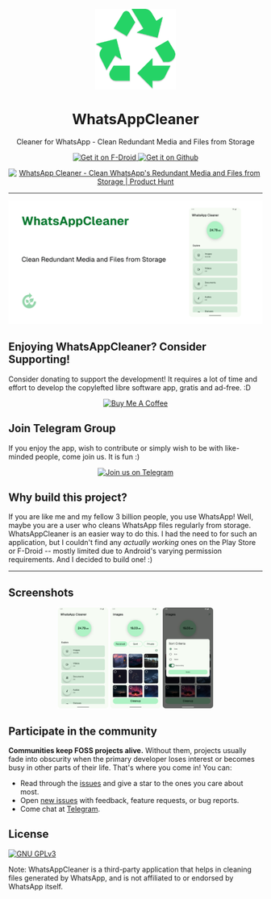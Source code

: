 <p align="center"> 
	<img src="https://github.com/VishnuSanal/WhatsAppCleaner/blob/main/fastlane/metadata/android/en-US/images/icon.png" width=160 height=160>
</p>

<h1 align="center">
	WhatsAppCleaner
</h1>

<p align="center">
	Cleaner for WhatsApp - Clean Redundant Media and Files from Storage
</p>

<p align="center">

<a href='https://f-droid.org/packages/com.vishnu.whatsappcleaner'>
	<img alt='Get it on F-Droid' src='https://fdroid.gitlab.io/artwork/badge/get-it-on.svg' height="100px" />
</a>

<a href="https://github.com/VishnuSanal/WhatsAppCleaner/releases/">
	<img alt="Get it on Github" src="https://github.com/VishnuSanal/Quotes/assets/50027064/c6777889-90a3-4a72-b138-9735822933ab" height="100px">
</a>

</p>

<p align="center">
	
<a href="https://www.producthunt.com/posts/whatsapp-cleaner?embed=true&utm_source=badge-featured&utm_medium=badge&utm_souce=badge-whatsapp&#0045;cleaner" target="_blank">
	<img src="https://api.producthunt.com/widgets/embed-image/v1/featured.svg?post_id=938571&theme=light&t=1741181734690" alt="WhatsApp&#0032;Cleaner - Clean&#0032;WhatsApp&#0039;s&#0032;Redundant&#0032;Media&#0032;and&#0032;Files&#0032;from&#0032;Storage | Product Hunt" style="width: 250px; height: 54px;" width="250" height="54" />
</a>

</p>

<!--
<a href="https://hosted.weblate.org/engage/quotes-status-creator/">
  <img src="https://hosted.weblate.org/widgets/quotes-status-creator/-/quotes-status-creator/horizontal-auto.svg" alt="Translation status" />
</a>
-->

<hr>

![WhatsAppCleaner](https://github.com/VishnuSanal/WhatsAppCleaner/blob/main/fastlane/metadata/android/en-US/images/featureGraphic.png?raw=true)

## Enjoying WhatsAppCleaner? Consider Supporting!
Consider donating to support the development! It requires a lot of time and effort to develop the
copylefted libre software app, gratis and ad-free. :D

<p align="center">
  <a href="https://www.buymeacoffee.com/VishnuSanal">
    <img src="https://cdn.buymeacoffee.com/buttons/v2/default-yellow.png" alt="Buy Me A Coffee" height="60px">
  </a>
</p>

## Join Telegram Group
If you enjoy the app, wish to contribute or simply wish to be with like-minded people, come join us. It is fun :)

<p align="center">
  <a href="https://t.me/QuotesStatusCreator">
	<img src="https://img.shields.io/badge/Telegram-2CA5E0?style=for-the-badge&logo=telegram&logoColor=white" alt="Join us on Telegram" height="60px">
  </a>
</p>

## Why build this project?

If you are like me and my fellow 3 billion people, you use WhatsApp! Well, maybe you are a user who cleans WhatsApp files regularly from storage. WhatsAppCleaner is an easier way to do this. I had the need to for such an application, but I couldn't find any *actually working* ones on the Play Store or F-Droid -- mostly limited due to Android's varying permission requirements. And I decided to build one! :)

<!-- 
## Contribute to the project
[CONTRIBUTING.md](https://github.com/VishnuSanal/Quotes/blob/main/CONTRIBUTING.md) would a good place to start :)
-->

<hr>

<!-- 
## Libraries Used

- [Volley](https://github.com/google/volley)
- [Gson](https://github.com/google/gson)
- [Picasso](https://square.github.io/picasso/)
- [uCrop](https://github.com/Yalantis/uCrop)
- [Dexter](https://github.com/Karumi/Dexter)
- [slidetoact](https://github.com/cortinico/slidetoact)
- [RecyclerViewSwipeDecorator](https://github.com/xabaras/RecyclerViewSwipeDecorator)
- [ColorPickerView](https://github.com/skydoves/ColorPickerView)
- [AndroidUnplash](https://github.com/KeenenCharles/AndroidUnplash)
- [ACRA](https://github.com/ACRA/acra)
-->

## Screenshots

<p align="center">

<img src="https://github.com/VishnuSanal/WhatsAppCleaner/blob/main/fastlane/metadata/android/en-US/images/phoneScreenshots/1.png" height=200/>
<img src="https://github.com/VishnuSanal/WhatsAppCleaner/blob/main/fastlane/metadata/android/en-US/images/phoneScreenshots/2.png" height=200/> 
<img src="https://github.com/VishnuSanal/WhatsAppCleaner/blob/main/fastlane/metadata/android/en-US/images/phoneScreenshots/3.png" height=200/>

</p>

## Participate in the community

**Communities keep FOSS projects alive.** Without them, projects usually fade into obscurity when the primary developer loses interest or becomes busy in other parts of their life. That's where you come in! You can:
- Read through the [issues](https://github.com/VishnuSanal/WhatsAppCleaner/issues) and give a star to the ones you care about most.
- Open [new issues](https://github.com/VishnuSanal/WhatsAppCleaner/issues/new/choose) with feedback, feature requests, or bug reports.
- Come chat at [Telegram](https://t.me/QuotesStatusCreator).
<!-- - Help translate using [Weblate](https://hosted.weblate.org/engage/quotes-status-creator/). -->

## License
[![GNU GPLv3](https://www.gnu.org/graphics/gplv3-127x51.png)](https://www.gnu.org/licenses/gpl-3.0.en.html)

Note: WhatsAppCleaner is a third-party application that helps in cleaning files generated by WhatsApp, and is not affiliated to or endorsed by WhatsApp itself.
